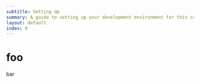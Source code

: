 ```yaml
---
subtitle: Setting Up
summary: A guide to setting up your development environment for this course
layout: default
index: 0
---
```


# foo

bar
